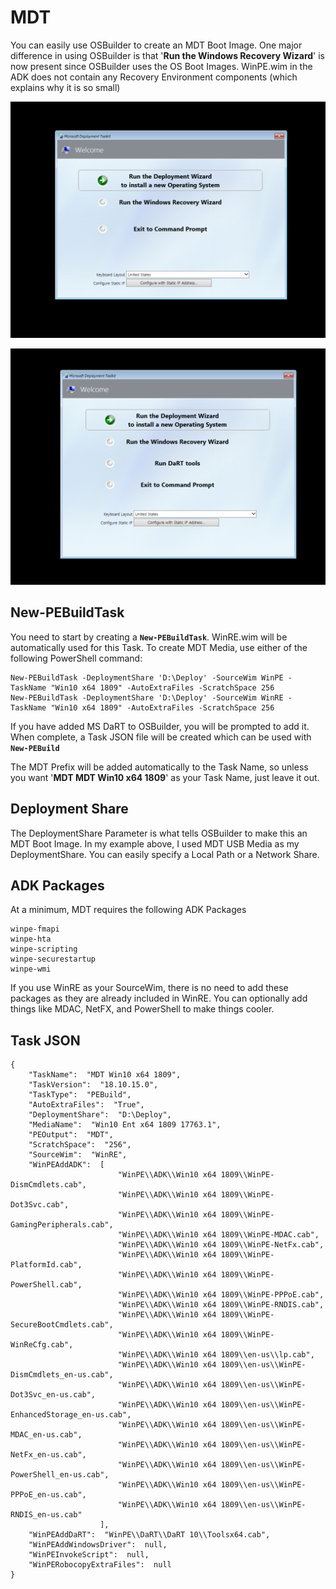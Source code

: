 # MDT

You can easily use OSBuilder to create an MDT Boot Image.  One major difference in using OSBuilder is that '**Run the Windows Recovery Wizard**' is now present since OSBuilder uses the OS Boot Images.  WinPE.wim in the ADK does not contain any Recovery Environment components \(which explains why it is so small\)

![MDT without DaRT Integration](../../../../../.gitbook/assets/2018-10-17_2-23-55%20%281%29.png)

![MDT with DaRT Integration](../../../../../.gitbook/assets/2018-10-17_2-24-05%20%281%29.png)

## New-PEBuildTask

You need to start by creating a **`New-PEBuildTask`**.  WinRE.wim will be automatically used for this Task.  To create MDT Media, use either of the following PowerShell command:

```text
New-PEBuildTask -DeploymentShare 'D:\Deploy' -SourceWim WinPE -TaskName "Win10 x64 1809" -AutoExtraFiles -ScratchSpace 256
New-PEBuildTask -DeploymentShare 'D:\Deploy' -SourceWim WinRE -TaskName "Win10 x64 1809" -AutoExtraFiles -ScratchSpace 256
```

If you have added MS DaRT to OSBuilder, you will be prompted to add it.  When complete, a Task JSON file will be created which can be used with **`New-PEBuild`**

The MDT Prefix will be added automatically to the Task Name, so unless you want '**MDT MDT Win10 x64 1809**' as your Task Name, just leave it out.

## Deployment Share

The DeploymentShare Parameter is what tells OSBuilder to make this an MDT Boot Image.  In my example above, I used MDT USB Media as my DeploymentShare.  You can easily specify a Local Path or a Network Share.

## ADK Packages

At a minimum, MDT requires the following ADK Packages

```text
winpe-fmapi
winpe-hta
winpe-scripting
winpe-securestartup
winpe-wmi
```

If you use WinRE as your SourceWim, there is no need to add these packages as they are already included in WinRE.  You can optionally add things like MDAC, NetFX, and PowerShell to make things cooler.

## Task JSON

```text
{
    "TaskName":  "MDT Win10 x64 1809",
    "TaskVersion":  "18.10.15.0",
    "TaskType":  "PEBuild",
    "AutoExtraFiles":  "True",
    "DeploymentShare":  "D:\Deploy",
    "MediaName":  "Win10 Ent x64 1809 17763.1",
    "PEOutput":  "MDT",
    "ScratchSpace":  "256",
    "SourceWim":  "WinRE",
    "WinPEAddADK":  [
                        "WinPE\\ADK\\Win10 x64 1809\\WinPE-DismCmdlets.cab",
                        "WinPE\\ADK\\Win10 x64 1809\\WinPE-Dot3Svc.cab",
                        "WinPE\\ADK\\Win10 x64 1809\\WinPE-GamingPeripherals.cab",
                        "WinPE\\ADK\\Win10 x64 1809\\WinPE-MDAC.cab",
                        "WinPE\\ADK\\Win10 x64 1809\\WinPE-NetFx.cab",
                        "WinPE\\ADK\\Win10 x64 1809\\WinPE-PlatformId.cab",
                        "WinPE\\ADK\\Win10 x64 1809\\WinPE-PowerShell.cab",
                        "WinPE\\ADK\\Win10 x64 1809\\WinPE-PPPoE.cab",
                        "WinPE\\ADK\\Win10 x64 1809\\WinPE-RNDIS.cab",
                        "WinPE\\ADK\\Win10 x64 1809\\WinPE-SecureBootCmdlets.cab",
                        "WinPE\\ADK\\Win10 x64 1809\\WinPE-WinReCfg.cab",
                        "WinPE\\ADK\\Win10 x64 1809\\en-us\\lp.cab",
                        "WinPE\\ADK\\Win10 x64 1809\\en-us\\WinPE-DismCmdlets_en-us.cab",
                        "WinPE\\ADK\\Win10 x64 1809\\en-us\\WinPE-Dot3Svc_en-us.cab",
                        "WinPE\\ADK\\Win10 x64 1809\\en-us\\WinPE-EnhancedStorage_en-us.cab",
                        "WinPE\\ADK\\Win10 x64 1809\\en-us\\WinPE-MDAC_en-us.cab",
                        "WinPE\\ADK\\Win10 x64 1809\\en-us\\WinPE-NetFx_en-us.cab",
                        "WinPE\\ADK\\Win10 x64 1809\\en-us\\WinPE-PowerShell_en-us.cab",
                        "WinPE\\ADK\\Win10 x64 1809\\en-us\\WinPE-PPPoE_en-us.cab",
                        "WinPE\\ADK\\Win10 x64 1809\\en-us\\WinPE-RNDIS_en-us.cab"
                    ],
    "WinPEAddDaRT":  "WinPE\\DaRT\\DaRT 10\\Toolsx64.cab",
    "WinPEAddWindowsDriver":  null,
    "WinPEInvokeScript":  null,
    "WinPERobocopyExtraFiles":  null
}
```



